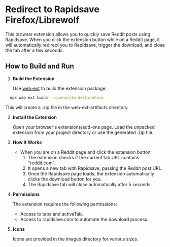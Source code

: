 # Redirect to Rapidsave Firefox/Librewolf

This browser extension allows you to quickly save Reddit posts using Rapidsave. When you click the extension button while on a Reddit page, it will automatically redirect you to Rapidsave, trigger the download, and close the tab after a few seconds.

## How to Build and Run

1. **Build the Extension**

   Use [web-ext](https://github.com/mozilla/web-ext) to build the extension package:

 ```sh
   npx web-ext build --overwrite-destination
   ```

   This will create a .zip file in the web-ext-artifacts directory.

2. **Install the Extension**

   Open your browser's extensions/add-ons page.
   Load the unpacked extension from your project directory or use the generated .zip file.

3. **How It Works**

   - When you are on a Reddit page and click the extension button:
     1. The extension checks if the current tab URL contains "reddit.com".
     2. It opens a new tab with Rapidsave, passing the Reddit post URL.
     3. Once the Rapidsave page loads, the extension automatically clicks the download button for you.
     4. The Rapidsave tab will close automatically after 5 seconds.

4. **Permissions**

   The extension requires the following permissions:

   - Access to tabs and activeTab.
   - Access to rapidsave.com to automate the download process.

5. **Icons**

   Icons are provided in the images directory for various sizes.